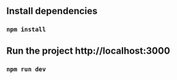 



## Install dependencies 
### `npm install`

## Run the project http://localhost:3000
### `npm run dev`


